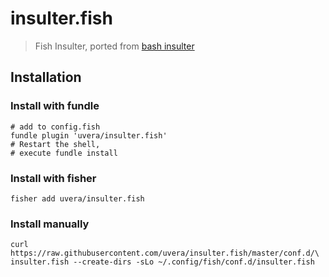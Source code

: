 
# insulter.fish

> Fish Insulter, ported from
[bash insulter](https://github.com/hkbakke/bash-insulter/)

## Installation

### Install with fundle

```console
# add to config.fish
fundle plugin 'uvera/insulter.fish'
# Restart the shell,
# execute fundle install
```

### Install with fisher

```console
fisher add uvera/insulter.fish
```

### Install manually

```console
curl https://raw.githubusercontent.com/uvera/insulter.fish/master/conf.d/\
insulter.fish --create-dirs -sLo ~/.config/fish/conf.d/insulter.fish
```

